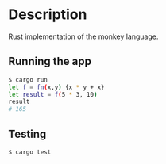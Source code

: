 # Description

Rust implementation of the monkey language.

## Running the app
```bash
$ cargo run
let f = fn(x,y) {x * y + x}
let result = f(5 * 3, 10)
result
# 165
```


## Testing
```bash
$ cargo test
```
